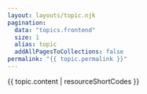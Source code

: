 ```yaml
---
layout: layouts/topic.njk
pagination:
  data: "topics.frontend"
  size: 1
  alias: topic
  addAllPagesToCollections: false
permalink: "{{ topic.permalink }}"
---
```


{{ topic.content | resourceShortCodes }}

